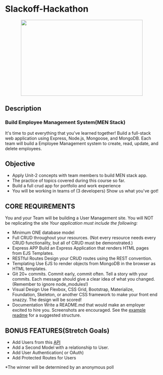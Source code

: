 # Slackoff-Hackathon

<div align="center">
 <img width="400" 
        height="250" src="https://media2.giphy.com/media/2IudUHdI075HL02Pkk/200.webp?cid=ecf05e47wo2yy95qcofky5xr1k2l83ygjxe9nsq5pejn7fht&rid=200.webp&ct=g">
 </div>

## Description 
### Build Employee Management System(MEN Stack)

It's time to put everything that you've learned together!  Build a full-stack web application using Express, Node.js, Mongoose, and MongoDB. Each team will build a Employee Management system to create, read, update, and delete employees. 

## Objective

- Apply Unit-2 concepts with team members to build MEN stack app.
- The practice of topics covered during this course so far.
- Build a full crud app for portfolio and work experience 
- You will be working in teams of (3 developers) Show us what you've got!

## CORE REQUIREMENTS
You and your Team will be building a User Management site. You will NOT be replicating the site 
_Your application must include the following:_
- Minimum ONE database model 
- Full CRUD throughout your resources. (Not every resource needs every CRUD functionality, but all of CRUD must be demonstrated.)
- Express APP Build an Express Application that renders HTML pages from EJS Templates.
- RESTful Routes Design your CRUD routes using the REST convention.
- Templating Use EJS to render objects from MongoDB in the browser as HTML templates.
- Git 20+ commits. Commit early, commit often. Tell a story with your commits. Each message should give a clear idea of what you changed. (Remember to ignore node_modules!)
- Visual Design Use Flexbox, CSS Grid, Bootstrap, Materialize, Foundation, Skeleton, or another CSS framework to make your front end snazzy. The design will be scored!
- Documentation Write a README.md that would make an employer excited to hire you. Screenshots are encouraged. See the [example readme](https://git.generalassemb.ly/WC-SEI-322/Project-Node-Reverse-Engineer/blob/master/example-readme.md) for a suggested structure.

## BONUS FEATURES(Stretch Goals) 
- Add Users from this [API](https://reqres.in/api/users/)
- Add a Second Model with a relationship to User.
- Add User Authentication( or OAuth)
- Add Protected Routes for Users 

*The winner will be determined by an anonymous poll 


